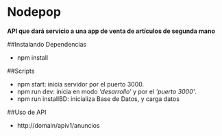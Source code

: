 # Nodepop 
**API que dará servicio a una app de venta de artículos de segunda mano**

##Instalando Dependencias
  * npm install

##Scripts
  * npm start: inicia servidor  por el puerto 3000.
  * npm run dev: inicia en modo *'desarrollo'*  y por el *'puerto 3000'*.
  * npm run installBD: inicializa Base de Datos, y carga datos

##Uso de API
  * http://domain/apiv1/anuncios
